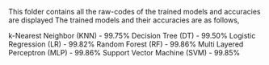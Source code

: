 This folder contains all the raw-codes of the trained models and accuracies are displayed
The trained models and their accuracies are as follows,

 k-Nearest Neighbor (KNN) - 99.75%
 Decision Tree (DT) - 99.50%
 Logistic Regression (LR) - 99.82%
 Random Forest (RF) - 99.86%
 Multi Layered Perceptron (MLP) - 99.86%
 Support Vector Machine (SVM) - 99.85%
